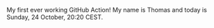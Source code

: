 My first ever working GitHub Action!
My name is Thomas and today is Sunday, 24 October, 20:20 CEST. 
